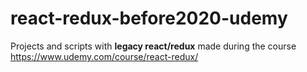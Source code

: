 # react-redux-before2020-udemy
Projects and scripts with **legacy react/redux** made during the course https://www.udemy.com/course/react-redux/
